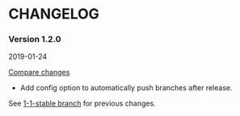 # CHANGELOG

### Version 1.2.0

2019-01-24

[Compare changes](https://github.com/tf/semmy/compare/1-1-stable...v1.2.0)

- Add config option to automatically push branches after release.

See
[1-1-stable branch](https://github.com/tf/semmy/blob/1-1-stable/CHANGELOG.md)
for previous changes.
